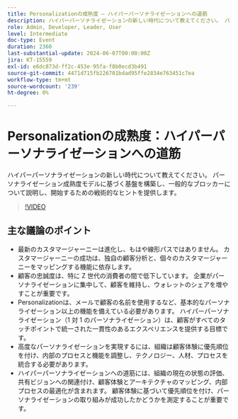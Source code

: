 ```yaml
---
title: Personalizationの成熟度 – ハイパーパーソナライゼーションへの道筋
description: ハイパーパーソナライゼーションの新しい時代について教えてください。 パーソナライゼーション成熟度モデルに基づく基盤を構築し、一般的なブロッカーについて話し合い、使い始めるための戦術的なヒントを提供します。主な論点 – 現代のカスタマージャーニー​ハイパーパーソナライゼーションへの道筋​組織での開始方法
role: Admin, Developer, Leader, User
level: Intermediate
doc-type: Event
duration: 2360
last-substantial-update: 2024-06-07T00:00:00Z
jira: KT-15559
exl-id: e6dc873d-ff2c-453e-95fa-f8b0ecd3b491
source-git-commit: 4471d715fb226701bdad95ffe2834e763451c7ea
workflow-type: tm+mt
source-wordcount: '239'
ht-degree: 0%

---
```


# Personalizationの成熟度：ハイパーパーソナライゼーションへの道筋

ハイパーパーソナライゼーションの新しい時代について教えてください。 パーソナライゼーション成熟度モデルに基づく基盤を構築し、一般的なブロッカーについて説明し、開始するための戦術的なヒントを提供します。

>[!VIDEO](https://video.tv.adobe.com/v/3429288/?learn=on)

## 主な議論のポイント

* 最新のカスタマージャーニーは進化し、もはや線形パスではありません。 カスタマージャーニーの成功は、独自の顧客分析と、個々のカスタマージャーニーをマッピングする機能に依存します。
* 顧客の忠誠度は、特に Z 世代の消費者の間で低下しています。 企業がパーソナライゼーションに集中して、顧客を維持し、ウォレットのシェアを増やすことが重要です。
* Personalizationは、メールで顧客の名前を使用するなど、基本的なパーソナライゼーション以上の機能を備えている必要があります。 ハイパーパーソナライゼーション（1 対 1 のパーソナライゼーション）は、顧客がすべてのタッチポイントで統一された一貫性のあるエクスペリエンスを提供する目標です。
* 高度なパーソナライゼーションを実現するには、組織は顧客体験に優先順位を付け、内部のプロセスと機能を調整し、テクノロジー、人材、プロセスを統合する必要があります。
* ハイパーパーソナライゼーションへの道筋には、組織の現在の状態の評価、共有ビジョンへの関連付け、顧客体験とアーキテクチャのマッピング、内部プロセスの最適化が含まれます。  顧客体験に基づいて優先順位を付け、パーソナライゼーションの取り組みが成功したかどうかを測定することが重要です。